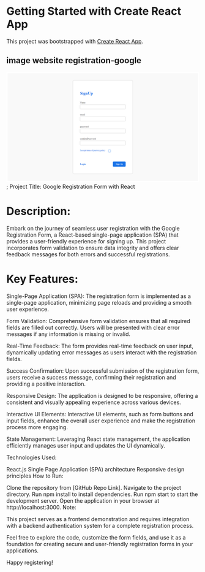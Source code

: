 # Getting Started with Create React App

This project was bootstrapped with [Create React App](https://github.com/facebook/create-react-app).
## image website registration-google
![Alt text](./public/screen.png);
Project Title: Google Registration Form with React

# Description:

Embark on the journey of seamless user registration with the Google Registration Form, a React-based single-page application (SPA) that provides a user-friendly experience for signing up. This project incorporates form validation to ensure data integrity and offers clear feedback messages for both errors and successful registrations.

# Key Features:

Single-Page Application (SPA): The registration form is implemented as a single-page application, minimizing page reloads and providing a smooth user experience.

Form Validation: Comprehensive form validation ensures that all required fields are filled out correctly. Users will be presented with clear error messages if any information is missing or invalid.

Real-Time Feedback: The form provides real-time feedback on user input, dynamically updating error messages as users interact with the registration fields.

Success Confirmation: Upon successful submission of the registration form, users receive a success message, confirming their registration and providing a positive interaction.

Responsive Design: The application is designed to be responsive, offering a consistent and visually appealing experience across various devices.

Interactive UI Elements: Interactive UI elements, such as form buttons and input fields, enhance the overall user experience and make the registration process more engaging.

State Management: Leveraging React state management, the application efficiently manages user input and updates the UI dynamically.

Technologies Used:

React.js
Single Page Application (SPA) architecture
Responsive design principles
How to Run:

Clone the repository from [GitHub Repo Link].
Navigate to the project directory.
Run npm install to install dependencies.
Run npm start to start the development server.
Open the application in your browser at http://localhost:3000.
Note:

This project serves as a frontend demonstration and requires integration with a backend authentication system for a complete registration process.

Feel free to explore the code, customize the form fields, and use it as a foundation for creating secure and user-friendly registration forms in your applications.

Happy registering!
